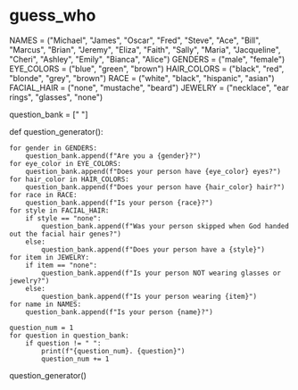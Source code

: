 # guess_who
NAMES = ("Michael", "James", "Oscar", "Fred", "Steve", "Ace", "Bill", "Marcus", "Brian", "Jeremy",
         "Eliza", "Faith", "Sally", "Maria", "Jacqueline", "Cheri", "Ashley", "Emily", "Bianca", "Alice")
GENDERS = ("male", "female")
EYE_COLORS = ("blue", "green", "brown")
HAIR_COLORS = ("black", "red", "blonde", "grey", "brown")
RACE = ("white", "black", "hispanic", "asian")
FACIAL_HAIR = ("none", "mustache", "beard")
JEWELRY = ("necklace", "ear rings", "glasses", "none")


question_bank = [" "]

def question_generator():

    for gender in GENDERS:
        question_bank.append(f"Are you a {gender}?")
    for eye_color in EYE_COLORS:
        question_bank.append(f"Does your person have {eye_color} eyes?")
    for hair_color in HAIR_COLORS:
        question_bank.append(f"Does your person have {hair_color} hair?")
    for race in RACE:
        question_bank.append(f"Is your person {race}?")
    for style in FACIAL_HAIR:
        if style == "none":
            question_bank.append(f"Was your person skipped when God handed out the facial hair genes?")
        else:
            question_bank.append(f"Does your person have a {style}")
    for item in JEWELRY:
        if item == "none":
            question_bank.append(f"Is your person NOT wearing glasses or jewelry?")
        else:
            question_bank.append(f"Is your person wearing {item}")
    for name in NAMES:
        question_bank.append(f"Is your person {name}?")

    question_num = 1
    for question in question_bank:
        if question != " ":
            print(f"{question_num}. {question}")
            question_num += 1



question_generator()
